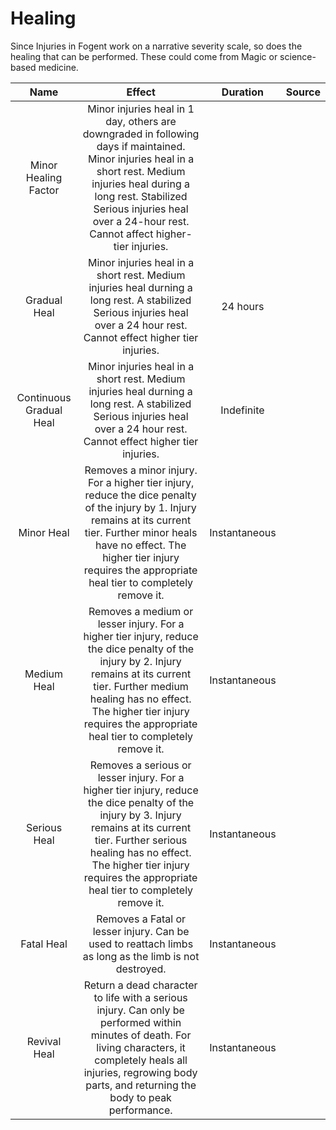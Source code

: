 # Healing

Since Injuries in Fogent work on a narrative severity scale, so does the healing that can be performed. These could come from Magic or science-based medicine.

|              Name              |                                                                                                                                 Effect                                                                                                                                 |   Duration   | Source |
| :-----------------------------: | :---------------------------------------------------------------------------------------------------------------------------------------------------------------------------------------------------------------------------------------------------------------------: | :-----------: | :----: |
|  Minor Healing Factor  |       Minor injuries heal in 1 day, others are downgraded in following days if maintained. Minor injuries heal in a short rest. Medium injuries heal during a long rest. Stabilized Serious injuries heal over a 24-hour rest. Cannot affect higher-tier injuries.       |              |        |
|      Gradual Heal      |                                               Minor injuries heal in a short rest. Medium injuries heal durning a long rest. A stabilized Serious injuries heal over a 24 hour rest. Cannot effect higher tier injuries.                                               |   24 hours   |        |
| Continuous Gradual Heal |                                               Minor injuries heal in a short rest. Medium injuries heal durning a long rest. A stabilized Serious injuries heal over a 24 hour rest. Cannot effect higher tier injuries.                                               |  Indefinite  |        |
|       Minor Heal       |        Removes a minor injury. For a higher tier injury, reduce the dice penalty of the injury by 1. Injury remains at its current tier. Further minor heals have no effect. The higher tier injury requires the appropriate heal tier to completely remove it.        | Instantaneous |        |
|      Medium Heal      |  Removes a medium or lesser injury. For a higher tier injury, reduce the dice penalty of the injury by 2. Injury remains at its current tier. Further medium healing has no effect. The higher tier injury requires the appropriate heal tier to completely remove it.  | Instantaneous |        |
|      Serious Heal      | Removes a serious or lesser injury. For a higher tier injury, reduce the dice penalty of the injury by 3. Injury remains at its current tier. Further serious healing has no effect. The higher tier injury requires the appropriate heal tier to completely remove it. | Instantaneous |        |
|       Fatal Heal       |                                                                                  Removes a Fatal or lesser injury. Can be used to reattach limbs as long as the limb is not destroyed.                                                                                  | Instantaneous |        |
|      Revival Heal      |                    Return a dead character to life with a serious injury. Can only be performed within minutes of death. For living characters, it completely heals all injuries, regrowing body parts, and returning the body to peak performance.                    | Instantaneous |        |
